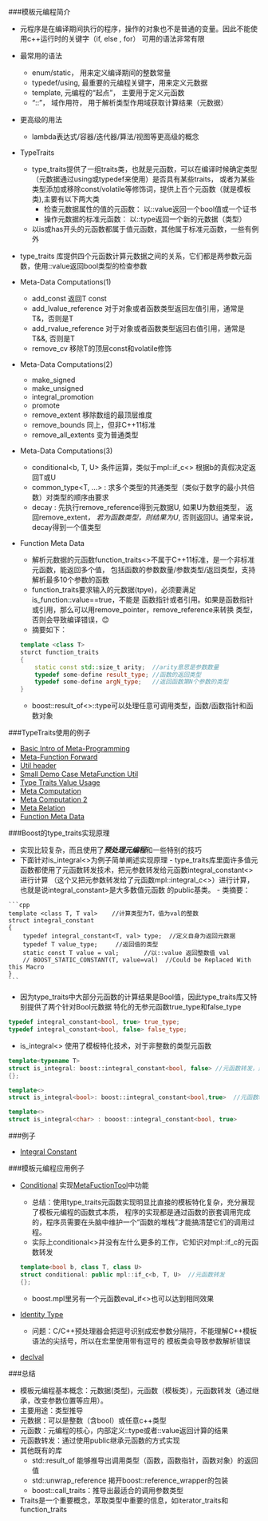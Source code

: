 ###模板元编程简介
- 元程序是在编译期间执行的程序，操作的对象也不是普通的变量。因此不能使用c++运行时的关键字（if, else , for） 可用的语法非常有限
- 最常用的语法
  - enum/static， 用来定义编译期间的整数常量
  - typedef/using, 最重要的元编程关键字，用来定义元数据
  - template, 元编程的“起点”， 主要用于定义元函数
  - “::”， 域作用符， 用于解析类型作用域获取计算结果（元数据）
- 更高级的用法
  - lambda表达式/容器/迭代器/算法/视图等更高级的概念
- TypeTraits
    - type_traits提供了一组traits类，也就是元函数，可以在编译时候确定类型（元数据通过using或typedef来使用）是否具有某些traits，
    或者为某些类型添加或移除const/volatile等修饰词，提供上百个元函数（就是模板类),主要有以下两大类
        - 检查元数据属性的值的元函数： 以::value返回一个bool值或一个证书
        - 操作元数据的标准元函数： 以::type返回一个新的元数据（类型）
    - 以is或has开头的元函数都属于值元函数，其他属于标准元函数，一些有例外
    
- type_traits 库提供四个元函数计算元数据之间的关系，它们都是两参数元函数，使用::value返回bool类型的检查参数

- Meta-Data Computations(1)
    - add_const<T> 返回T const
    - add_lvalue_reference<T> 对于对象或者函数类型返回左值引用，通常是T&，否则是T
    - add_rvalue_reference<T> 对于对象或者函数类型返回右值引用，通常是T&&, 否则是T
    - remove_cv<T> 移除T的顶层const和volatile修饰 

- Meta-Data Computations(2)
    - make_signed<T>
    - make_unsigned<T>
    - integral_promotion<T>
    - promote<T>
    - remove_extent<T> 移除数组的最顶层维度
    - remove_bounds<T> 同上，但非C++11标准
    - remove_all_extents<T> 变为普通类型    
    
- Meta-Data Computations(3)
    - conditional<b, T, U> 条件运算，类似于mpl::if_c<> 根据b的真假决定返回T或U
    - common_type<T, ...> : 求多个类型的共通类型（类似于数字的最小共倍数）对类型的顺序由要求
    - decay<T> : 先执行remove_reference<T>得到元数据U, 如果U为数组类型， 返回remove_extent<T>*， 
    若为函数类型，则结果为U*, 否则返回U。通常来说，decay<T>得到一个值类型
    
- Function Meta Data
    - 解析元数据的元函数function_traits<>不属于C++11标准，是一个非标准元函数，能返回多个值，
    包括函数的参数数量/参数类型/返回类型，支持解析最多10个参数的函数
    - function_traits<T>要求输入的元数据(tpye)，必须要满足is_function<T>::value==true，不能是
    函数指针或者引用。如果是函数指针或引用，那么可以用remove_pointer<T>，remove_reference<T>来转换
    类型，否则会导致编译错误，:blush:
    - 摘要如下：   
    ```cpp
    template <class T>
    sturct function_traits
    {
        static const std::size_t arity;  //arity意思是参数数量
        typedef some-define result_type; //函数的返回类型
        typedef some-define argN_type;   //返回函数第N个参数的类型
    }
    ```
    - boost::result_of<>::type可以处理任意可调用类型，函数/函数指针和函数对象

###TypeTraits使用的例子
- [Basic Intro of Meta-Programming](MetaFunction.cpp)
- [Meta-Function Forward](MetaFunctionForward.cpp)
- [Util header](MetaFunctionTool.h)
- [Small Demo Case MetaFunction Util](MetaFunctionTool.cpp)
- [Type Traits Value Usage](TypeTraitsUsage.cpp)
- [Meta Computation](MetaDataComputation.cpp)
- [Meta Computation 2](MetaDataComputationOthers.cpp)
- [Meta Relation](MetaDataRelation.cpp)
- [Function Meta Data](ParseFunctionMetaData.cpp)    
    
###Boost的type_traits实现原理
   - 实现比较复杂，而且使用了***预处理元编程***和一些特别的技巧
   - 下面针对is_integral<>为例子简单阐述实现原理
    - type_traits库里面许多值元函数都使用了元函数转发技术，把元参数转发给元函数integral_constant<>进行计算
        （这个又把元参数转发给了元函数mpl::integral_c<>）进行计算，也就是说integral_constant>是大多数值元函数
        的public基类。
    - 类摘要： 
     
    ```cpp
    template <class T, T val>    //计算类型为T，值为val的整数
    struct integral_constant
    {
        typedef integral_constant<T, val> type;  //定义自身为返回元数据
        typedef T value_type;     //返回值的类型
        static const T value = val;       //以::value 返回整数值 val
        // BOOST_STATIC_CONSTANT(T, value=val)  //Could be Replaced With this Macro
    }
    ```   
    
   - 因为type_traits中大部分元函数的计算结果是Bool值，因此type_traits库又特别提供了两个针对Bool元数据
    特化的无参元函数true_type和false_type   
   
   ```cpp
   typedef integral_constant<bool, true> true_type;
   typedef integral_constant<bool, false> false_type;
   ```   
   
   - is_integral<> 使用了模板特化技术，对于非整数的类型元函数   
   
   ```cpp
   template<typename T>
   struct is_integral: boost::integral_constant<bool, false> //元函数转发，返回false
   {};
   
   template<>
   struct is_integral<bool>: boost::integral_constant<bool,true>  //元函数转发，返回true
   
   template<>
   struct is_integral<char> : booost::integral_constant<bool, true> 
   ```
   
###例子
- [Integral Constant](IntegralConstantStudy.cpp)

###模板元编程应用例子
- [Conditional](Apps/Conditional.cpp) 实现[MetaFuctionTool](MetaFunctionTool.cpp)中功能  
    - 总结：使用type_traits元函数实现明显比直接的模板特化复杂，充分展现了模板元编程的函数式本质，
程序的实现都是通过函数的嵌套调用完成的，程序员需要在头脑中维护一个“函数的堆栈”才能搞清楚它们的调用过程。
    - 实际上conditional<>并没有左什么更多的工作，它知识对mpl::if_c的元函数转发  
    ```cpp
    template<bool b, class T, class U>
    struct conditional: public mpl::if_c<b, T, U>  //元函数转发 
    {};
    ```
    - boost.mpl里另有一个元函数eval_if<>也可以达到相同效果 
    
- [Identity Type](Apps/IdentityType.cpp)  
    - 问题：C/C++预处理器会把逗号识别成宏参数分隔符，不能理解C++模板语法的尖括号，所以在宏里使用带有逗号的
    模板类会导致参数解析错误  
    
- [declval](Apps/Declval.cpp)   


###总结
- 模板元编程基本概念：元数据(类型)，元函数（模板类），元函数转发（通过继承，改变参数位置等应用）。
- 主要用途：类型推导
- 元数据：可以是整数（含bool）或任意c++类型
- 元函数：元编程的核心，内部定义::type或者::value返回计算的结果
- 元函数转发：通过使用public继承元函数的方式实现
- 其他既有的库
    - std::result_of 能够推导出调用类型（函数，函数指针，函数对象）的返回值
    - std::unwrap_reference<T> 揭开boost::reference_wrapper的包装
    - boost::call_traits：推导出最适合的调用参数类型
- Traits是一个重要概念，萃取类型中重要的信息，如iterator_traits和function_traits    